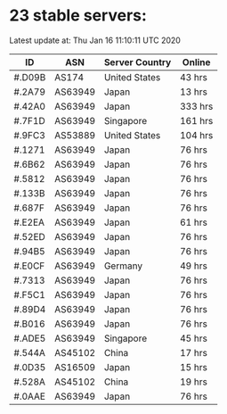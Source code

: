 # 23 stable servers:

Latest update at: Thu Jan 16 11:10:11 UTC 2020

| ID | ASN | Server Country | Online |
| -- | --- | -------------- | ------ |
| #.D09B | AS174 | United States | 43 hrs |
| #.2A79 | AS63949 | Japan | 13 hrs |
| #.42A0 | AS63949 | Japan | 333 hrs |
| #.7F1D | AS63949 | Singapore | 161 hrs |
| #.9FC3 | AS53889 | United States | 104 hrs |
| #.1271 | AS63949 | Japan | 76 hrs |
| #.6B62 | AS63949 | Japan | 76 hrs |
| #.5812 | AS63949 | Japan | 76 hrs |
| #.133B | AS63949 | Japan | 76 hrs |
| #.687F | AS63949 | Japan | 76 hrs |
| #.E2EA | AS63949 | Japan | 61 hrs |
| #.52ED | AS63949 | Japan | 76 hrs |
| #.94B5 | AS63949 | Japan | 76 hrs |
| #.E0CF | AS63949 | Germany | 49 hrs |
| #.7313 | AS63949 | Japan | 76 hrs |
| #.F5C1 | AS63949 | Japan | 76 hrs |
| #.89D4 | AS63949 | Japan | 76 hrs |
| #.B016 | AS63949 | Japan | 76 hrs |
| #.ADE5 | AS63949 | Singapore | 45 hrs |
| #.544A | AS45102 | China | 17 hrs |
| #.0D35 | AS16509 | Japan | 15 hrs |
| #.528A | AS45102 | China | 19 hrs |
| #.0AAE | AS63949 | Japan | 76 hrs |

